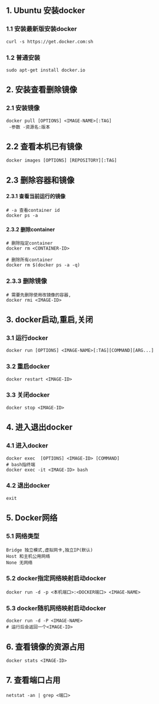 ## **1. Ubuntu 安装docker**

### 1.1 安装最新版安装docker

```sbtshell
curl -s https://get.docker.com:sh
```

### 1.2 普通安装

```sbtshell
sudo apt-get install docker.io
```

## **2. 安装查看删除镜像**

### 2.1 安装镜像

```sbtshell
docker pull [OPTIONS] <IMAGE-NAME>[:TAG]
 -参数 -资源名:版本
```

## 2.2 查看本机已有镜像

```sbtshell
docker images [OPTIONS] [REPOSITORY][:TAG]
```

## 2.3 删除容器和镜像

#### 2.3.1 查看当前运行的镜像

```sbtshell
# -a 查看container id
docker ps -a
```

#### 2.3.2 删除container

```
# 删除指定container
docker rm <CONTAINER-ID>

# 删除所有container
docker rm $(docker ps -a -q)
```

### 2.3.3 删除镜像

```sbtshell
# 需要先删除使用改镜像的容器,
docker rmi <IMAGE-ID>
```

## **3. docker启动,重启,关闭**

### 3.1 运行docker

```sbtshell
docker run [OPTIONS] <IMAGE-NAME>[:TAG][COMMAND][ARG...]
```

### 3.2 重启docker

```sbtshell
docker restart <IMAGE-ID>
```

### 3.3 关闭docker

```sbtshell
docker stop <IMAGE-ID>
```

## **4. 进入退出docker**

### 4.1 进入docker

```sbtshell
docker exec  [OPTIONS] <IMAGE-ID> [COMMAND]
# bash指终端
docker exec -it <IMAGE-ID> bash
```

### 4.2 退出docker

```sbtshell
exit
```

## **5. Docker网络**

### 5.1 网络类型

```
Bridge 独立模式,虚拟网卡,独立IP(默认) 
Host 和主机公用网络 
None 无网络
```

### 5.2 docker指定网络映射启动docker

```sbtshell
docker run -d -p <本机端口>:<DOCKER端口> <IMAGE-NAME>
```

### 5.3 docker随机网络映射启动docker

```sbtshell
docker run -d -P <IMAGE-NAME>
# 运行后会返回一个<IMAGE-ID>
```

## **6. 查看镜像的资源占用**

```sbtshell
docker stats <IMAGE-ID>
```

## **7. 查看端口占用**

```sbtshell
netstat -an | grep <端口>
```

